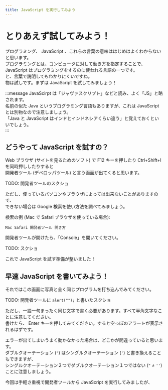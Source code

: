 ```yaml
---
title: JavaScript を実行してみよう
---
```


# とりあえず試してみよう！

プログラミング、 JavaScript 、これらの言葉の意味ははじめはよくわからないと思います。  
プログラミングとは、コンピュータに対して動き方を指定することで、  
JavaScript はプログラミングをするのに使われる言語の一つです。  
と、言葉で説明してもわかりにくいですね。  
物は試しです。まずは JavaScript を試してみましょう！  

:::message
JavaScirpt は「ジャヴァスクリプト」などと読み、よく「JS」と略されます。  
名前の似た Java というプログラミング言語もありますが、これは JavaScript とは別物なので注意しましょう。  
「Java と JavaScript はインドとインドネシアくらい違う」と覚えておくといいでしょう。  
:::

## どうやって JavaScript を試すの？

Web ブラウザ (サイトを見るためのソフト) で F12 キーを押したり Ctrl+Shift+I を同時押ししたりすると  
開発者ツール (デベロッパツール) と言う画面が出てくると思います。  
  
TODO: 開発者ツールのスクショ  
  
ただし、使っているパソコンやブラウザによっては出来ないことがありますので、  
できない場合は Google 検索を使い方法を調べてみましょう。  
  
検索の例 (Mac で Safari ブラウザを使っている場合):  

```
Mac Safari 開発者ツール 開き方
```

開発者ツールが開けたら、「Console」を開いてください。  

TODO: スクショ  

これで JavaScript を試す準備が整いました！  

## 早速 JavaScript を書いてみよう！

それではこの画面に写真と全く同じプログラムを打ち込んでみてください。  

TODO: 開発者ツールに `alert("");` と書いたスクショ  

ただし、一語一句まったく同じ文字で書く必要があります。すべて半角文字なことに注意してください。  
書けたら、 Enter キーを押してみてください。すると空っぽのアラートが表示されるはずです。  
  
エラーが出てしまいうまく動かなかった場合は、どこかが間違っていると思います。  
ダブルクオーテーション (`"`) はシングルクオーテーション (`'`) と書き換えることもできますが、  
シングルクオーテーション２つでダブルクオーテーション１つではない (`"` ≠ `''`) ことに注意しましょう。  
  
  
今回は手軽さ重視で開発者ツールから JavaScript を実行してみましたが、  

